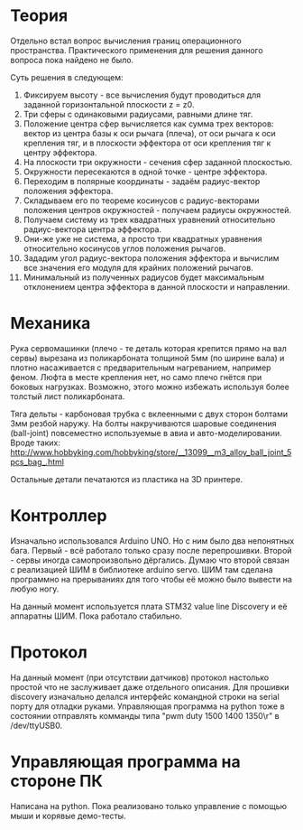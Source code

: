 



Теория
======


Отдельно встал вопрос вычисления границ операционного пространства.
Практического применения для решения данного вопроса пока найдено не было.

Суть решения в следующем:
1. Фиксируем высоту - все вычисления будут проводиться для заданной горизонтальной плоскости z = z0.
2. Три сферы с одинаковыми радиусами, равными длине тяг.
3. Положение центра сфер вычисляется как сумма трех векторов: вектор из центра базы к оси рычага (плеча), от оси рычага к оси крепления тяг, и в плоскости эффектора от оси крепления тяг к центру эффектора.
4. На плоскости три окружности - сечения сфер заданной плоскостью.
5. Окружности пересекаются в одной точке - центре эффектора.
6. Переходим в полярные координаты - задаём радиус-вектор положения эффектора.
7. Складываем его по теореме косинусов с радиус-векторами положения центров окружностей - получаем радиусы окружностей.
8. Получаем систему из трех квадратных уравнений относительно радиус-вектора центра эффектора.
9. Они-же уже не система, а просто три квадратных уравнения относительно косинусов углов положения рычагов.
10. Зададим угол радиус-вектора положения эффектора и вычислим все значения его модуля для крайних положений рычагов.
11. Минимальный из полученных радиусов будет максимальным отклонением центра эффектора в данной плоскости и направлении.


Механика
========

Рука сервомашинки (плечо - те деталь которая крепится прямо на вал сервы)
вырезана из поликарбоната толщиной 5мм (по ширине вала) и плотно насаживается
с предварительным нагреванием, например феном.
Люфта в месте крепления нет, но само плечо гнётся при боковых нагрузках.
Возможно, этого можно избежать используя более толстый лист поликарбоната.

Тяга дельты - карбоновая трубка с вклеенными с двух сторон болтами 3мм резбой
наружу. На болты накручиваются шаровые соединения (ball-joint)
повсеместно используемые в авиа и авто-моделировании.
Вроде таких:
http://www.hobbyking.com/hobbyking/store/__13099__m3_alloy_ball_joint_5pcs_bag_.html

Остальные детали печатаются из пластика на 3D принтере.




Контроллер
==========

Изначально использовался Arduino UNO. Но с ним было два непонятных бага. Первый -
всё работало только сразу после перепрошивки. Второй - сервы иногда самопроизвольно дёргались.
Думаю что второй связан с реализацией ШИМ в библиотеке arduino servo.
ШИМ там сделана программно на прерываниях для того чтобы её можно было вывести на любую ногу.

На данный момент используется плата STM32 value line Discovery и её аппаратны ШИМ.
Пока работало стабильно.


Протокол
========

На данный момент (при отсутствии датчиков) протокол настолько простой что не заслуживает даже отдельного описания.
Для прошивки discovery изначально делался интерфейс командной строки на serial порту для отладки руками.
Управляющая программа на python тоже в состоянии отправлять комманды типа "pwm duty 1500 1400 1350\r" в /dev/ttyUSB0.


Управляющая программа на стороне ПК
===================================

Написана на python.
Пока реализовано только управление с помощью мыши и корявые демо-тесты.



